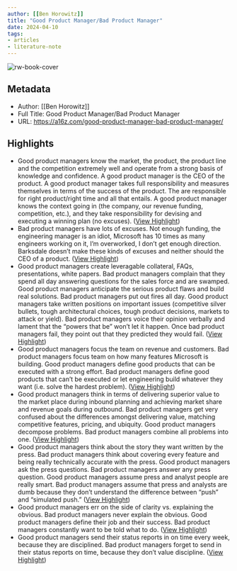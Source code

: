 ```yaml
---
author: [[Ben Horowitz]]
title: "Good Product Manager/Bad Product Manager"
date: 2024-04-10
tags: 
- articles
- literature-note
---
```

![rw-book-cover](https://a16z.com/wp-content/uploads/2012/06/Bad-Product-Manager.jpg)

## Metadata
- Author: [[Ben Horowitz]]
- Full Title: Good Product Manager/Bad Product Manager
- URL: https://a16z.com/good-product-manager-bad-product-manager/

## Highlights
- Good product managers know the market, the product, the product line and the competition extremely well and operate from a strong basis of knowledge and confidence. A good product manager is the CEO of the product. A good product manager takes full responsibility and measures themselves in terms of the success of the product. The are responsible for right product/right time and all that entails. A good product manager knows the context going in (the company, our revenue funding, competition, etc.), and they take responsibility for devising and executing a winning plan (no excuses). ([View Highlight](https://read.readwise.io/read/01hv4tp9g4zrmcwdge505840gh))
- Bad product managers have lots of excuses. Not enough funding, the engineering manager is an idiot, Microsoft has 10 times as many engineers working on it, I’m overworked, I don’t get enough direction. Barksdale doesn’t make these kinds of excuses and neither should the CEO of a product. ([View Highlight](https://read.readwise.io/read/01hv4tpbw54dd38wp7z1xt1ejq))
- Good product managers create leveragable collateral, FAQs, presentations, white papers. Bad product managers complain that they spend all day answering questions for the sales force and are swamped. Good product managers anticipate the serious product flaws and build real solutions. Bad product managers put out fires all day. Good product managers take written positions on important issues (competitive silver bullets, tough architectural choices, tough product decisions, markets to attack or yield). Bad product managers voice their opinion verbally and lament that the “powers that be” won’t let it happen. Once bad product managers fail, they point out that they predicted they would fail. ([View Highlight](https://read.readwise.io/read/01hv4tqa337fqmzbr4js9xt349))
- Good product managers focus the team on revenue and customers. Bad product managers focus team on how many features Microsoft is building. Good product managers define good products that can be executed with a strong effort. Bad product managers define good products that can’t be executed or let engineering build whatever they want (i.e. solve the hardest problem). ([View Highlight](https://read.readwise.io/read/01hv4tqpm7zh0fw5e0g79pdp1q))
- Good product managers think in terms of delivering superior value to the market place during inbound planning and achieving market share and revenue goals during outbound. Bad product managers get very confused about the differences amongst delivering value, matching competitive features, pricing, and ubiquity. Good product managers decompose problems. Bad product managers combine all problems into one. ([View Highlight](https://read.readwise.io/read/01hv4tr3myeppxfp8a8757n444))
- Good product managers think about the story they want written by the press. Bad product managers think about covering every feature and being really technically accurate with the press. Good product managers ask the press questions. Bad product managers answer any press question. Good product managers assume press and analyst people are really smart. Bad product managers assume that press and analysts are dumb because they don’t understand the difference between “push” and “simulated push.” ([View Highlight](https://read.readwise.io/read/01hv4trad1ea45g3ptkd0h489g))
- Good product managers err on the side of clarity vs. explaining the obvious. Bad product managers never explain the obvious. Good product managers define their job and their success. Bad product managers constantly want to be told what to do. ([View Highlight](https://read.readwise.io/read/01hv4trwfkgvnp9yh9sktxjrm7))
- Good product managers send their status reports in on time every week, because they are disciplined. Bad product managers forget to send in their status reports on time, because they don’t value discipline. ([View Highlight](https://read.readwise.io/read/01hv4ts11mstsh970tscqy8n5p))
